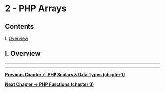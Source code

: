 # 2 - PHP Arrays

## Contents
<!--- Local Navigation --->
I. [Overview](#section1)

## I. <a id="section1">Overview


<hr><hr>

**[Previous Chapter <- PHP Scalars & Data Types (chapter 1)](php-2.md)**

**[Next Chapter -> PHP Functions (chapter 3)](php-4.md)**
